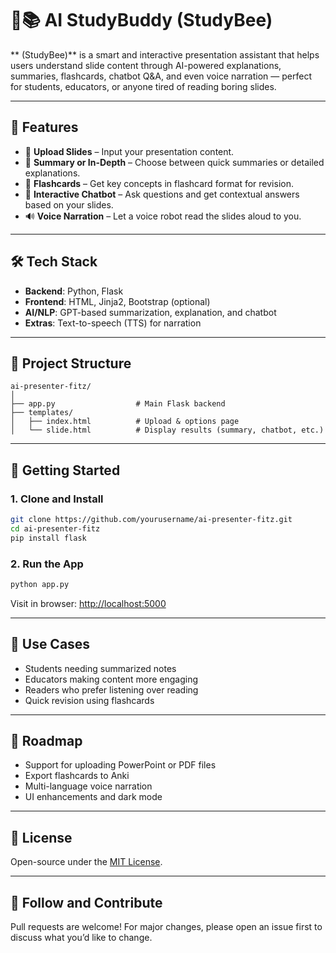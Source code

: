 
# 🤖📚 AI StudyBuddy (StudyBee)

** (StudyBee)** is a smart and interactive presentation assistant that helps users understand slide content through AI-powered explanations, summaries, flashcards, chatbot Q&A, and even voice narration — perfect for students, educators, or anyone tired of reading boring slides.

---

## 🚀 Features

- 🎯 **Upload Slides** – Input your presentation content.
- 📑 **Summary or In-Depth** – Choose between quick summaries or detailed explanations.
- 🧾 **Flashcards** – Get key concepts in flashcard format for revision.
- 💬 **Interactive Chatbot** – Ask questions and get contextual answers based on your slides.
- 🔊 **Voice Narration** – Let a voice robot read the slides aloud to you.

---

## 🛠️ Tech Stack

- **Backend**: Python, Flask
- **Frontend**: HTML, Jinja2, Bootstrap (optional)
- **AI/NLP**: GPT-based summarization, explanation, and chatbot
- **Extras**: Text-to-speech (TTS) for narration

---

## 🧩 Project Structure

```
ai-presenter-fitz/
│
├── app.py                  # Main Flask backend
├── templates/
│   ├── index.html          # Upload & options page
│   └── slide.html          # Display results (summary, chatbot, etc.)
```

---

## 🧪 Getting Started

### 1. Clone and Install

```bash
git clone https://github.com/yourusername/ai-presenter-fitz.git
cd ai-presenter-fitz
pip install flask
```

### 2. Run the App

```bash
python app.py
```

Visit in browser: [http://localhost:5000](http://localhost:5000)

---

## 🎯 Use Cases

- Students needing summarized notes
- Educators making content more engaging
- Readers who prefer listening over reading
- Quick revision using flashcards

---

## 📌 Roadmap

- Support for uploading PowerPoint or PDF files
- Export flashcards to Anki
- Multi-language voice narration
- UI enhancements and dark mode

---

## 📄 License

Open-source under the [MIT License](LICENSE).

---

## 🙌 Follow and Contribute

Pull requests are welcome! For major changes, please open an issue first to discuss what you’d like to change.

